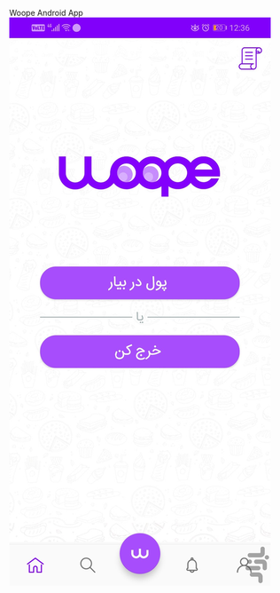Woope Android App
![alt text](https://raw.githubusercontent.com/Hamedlq/woopeAndroidApp/master/images/ir.woope.woopeapp-031304564879.jpg)
